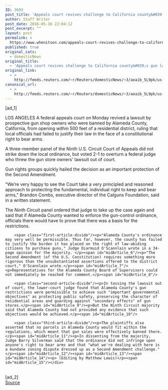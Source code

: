 ```yaml
---
ID: 3693
post_title: 'Appeals court revives challenge to California county&#039;s gun law'
author: Staff Writer
post_date: 2016-05-16 22:04:12
post_excerpt: ""
layout: post
permalink: >
  https://www.whenitson.com/appeals-court-revives-challenge-to-california-countys-gun-law/
published: true
original_cats:
  - domesticNews
original_title:
  - 'Appeals court revives challenge to California county&#039;s gun law'
original_link:
  - >
    http://feeds.reuters.com/~r/Reuters/domesticNews/~3/aoaib_5L9pk/us-california-guns-idUSKCN0Y7294
canonical_url:
  - >
    http://feeds.reuters.com/~r/Reuters/domesticNews/~3/aoaib_5L9pk/us-california-guns-idUSKCN0Y7294
---
```

 [ad_1]
<br><div id="articleText">
<span id="midArticle_start"/>

<span id="midArticle_0"/><span class="focusParagraph" readability="8"><p><span class="articleLocation">LOS ANGELES</span> A federal appeals court on Monday revived a lawsuit by prospective gun shop owners who were banned by Alameda County, California, from opening within 500 feet of a residential district, ruling that local officials had failed to justify their law in the face of a constitutional right to bear arms.</p></span><span id="midArticle_1"/><p>A three-member panel of the Ninth U.S. Circuit Court of Appeals did not strike down the local ordinance, but voted 2-1 to overturn a federal judge who threw the gun store owners' lawsuit out of court.</p><span id="midArticle_2"/><p>Gun rights groups quickly hailed the decision as an important protection of the Second Amendment.</p><span id="midArticle_3"/><p>"We’re very happy to see the Court take a very principled and reasoned approach to protecting the fundamental, individual right to keep and bear arms," Brandon Combs, executive director of the Calguns Foundation, said in a written statement. </p><span id="midArticle_4"/><p>The Ninth Circuit panel ordered that judge to take up the case again and said that if Alameda County wanted to enforce the gun-control ordinance, officials there would have to prove that there was a basis for the restrictions.</p><span id="midArticle_5"/>
        
        <span class="first-article-divide"/><p>"Alameda County's ordinance may very well be permissible. Thus far, however, the county has failed to justify the burden it has placed on the right of law-abiding citizens to purchase guns," Judge Diarmuid O'Scannlain wrote in a 34-page opinion for the majority. </p><span id="midArticle_6"/><p>"The Second Amendment (of the U.S. Constitution) requires something more rigorous than the unsubstantiated assertions offered to the district court," O'Scannlain wrote.</p><span id="midArticle_7"/><p>Representatives for the Alameda County Board of Supervisors could not immediately be reached for comment.</p><span id="midArticle_8"/>
        
        <span class="second-article-divide"/><p>In tossing the lawsuit out of court, the lower-court judge found that Alameda County's gun restrictions were permissible to achieve such "important governmental objectives" as protecting public safety, preserving the character of residential areas and guarding against "secondary effects" of gun stores.</p><span id="midArticle_9"/><p>But the Ninth Circuit majority said that Alameda County had not provided any evidence that such objectives would be achieved.</p><span id="midArticle_10"/>
        
        <span class="third-article-divide"/><p>The plaintiffs also asserted that no parcels in Alameda County would fit within the regulations, which meant that gun sales were effectively banned there.</p><span id="midArticle_11"/><p>In dissenting from the majority, Judge Barry Silverman said that the ordinance did not infringe upon anyone's right to bear arms and that "what we're dealing with here is a mundane zoning dispute dressed up as a Second Amendment challenge."    </p><span id="midArticle_12"/><span id="midArticle_13"/><span id="midArticle_14"/><p> (Editing by Matthew Lewis)</p><span id="midArticle_15"/></div>
<br>[ad_2]
<br><a href="http://feeds.reuters.com/~r/Reuters/domesticNews/~3/aoaib_5L9pk/us-california-guns-idUSKCN0Y7294">Source </a>